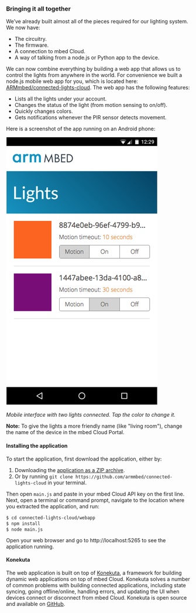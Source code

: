 ### Bringing it all together

We’ve already built almost all of the pieces required for our lighting system. We now have:

* The circuitry.
* The firmware.
* A connection to mbed Cloud.
* A way of talking from a node.js or Python app to the device.

We can now combine everything by building a web app that allows us to control the lights from anywhere in the world. For convenience we built a node.js mobile web app for you, which is located here: [ARMmbed/connected-lights-cloud](https://github.com/ARMmbed/connected-lights-cloud/tree/master/webapp). The web app has the following features:

* Lists all the lights under your account.
* Changes the status of the light (from motion sensing to on/off).
* Quickly changes colors.
* Gets notifications whenever the PIR sensor detects movement.

Here is a screenshot of the app running on an Android phone:


![Screenshot of the light control interface](assets/lights15.png)

*Mobile interface with two lights connected. Tap the color to change it.*

<span class="notes">**Note:** To give the lights a more friendly name (like "living room"), change the name of the device in the mbed Cloud Portal.</notes>

#### Installing the application

To start the application, first download the application, either by:

1. Downloading the [application as a ZIP archive](https://github.com/ARMmbed/connected-lights-cloud/archive/master.zip).
1. Or by running `git clone https://github.com/armmbed/connected-lights-cloud` in your terminal.

Then open ``main.js`` and paste in your mbed Cloud API key on the first line. Next, open a terminal or command prompt, navigate to the location where you extracted the application, and run:

```
$ cd connected-lights-cloud/webapp
$ npm install
$ node main.js
```

Open your web browser and go to http://localhost:5265 to see the application running.

#### Konekuta

The web application is built on top of [Konekuta](https://github.com/armmbed/konekuta/tree/cloud), a framework for building dynamic web applications on top of mbed Cloud. Konekuta solves a number of common problems with building connected applications, including state syncing, going offline/online, handling errors, and updating the UI when devices connect or disconnect from mbed Cloud. Konekuta is open source and available on [GitHub](https://github.com/armmbed/konekuta/tree/cloud).
